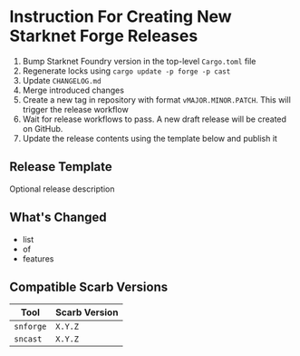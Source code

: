 # Instruction For Creating New Starknet Forge Releases

1. Bump Starknet Foundry version in the top-level `Cargo.toml` file
2. Regenerate locks using `cargo update -p forge -p cast`
3. Update `CHANGELOG.md`
4. Merge introduced changes
5. Create a new tag in repository with format `vMAJOR.MINOR.PATCH`. This will trigger the release workflow
6. Wait for release workflows to pass. A new draft release will be created on GitHub.
7. Update the release contents using the template below and publish it

## Release Template

Optional release description

## What's Changed

- list
- of
- features

## Compatible Scarb Versions

| Tool      | Scarb Version |
|-----------|---------------|
| `snforge` | `X.Y.Z`       |
| `sncast`  | `X.Y.Z`       |
